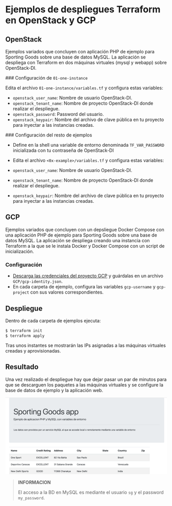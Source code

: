 # Ejemplos de despliegues Terraform en OpenStack y GCP
## OpenStack

Ejemplos variados que concluyen con aplicación PHP de ejemplo para Sporting Goods sobre una base de datos MySQL. La aplicación se despliega con Terraform en dos máquinas virtuales (mysql y webapp) sobre OpenStack-DI.

### Configuración de `01-one-instance`

Edita el archivo `01-one-instance/variables.tf` y configura estas variables: 

* `openstack_user_name`: Nombre de usuario OpenStack-DI.
* `openstack_tenant_name`: Nombre de proyecto OpenStack-DI donde realizar el despliegue.
* `openstack_password`: Password del usuario.
* `openstack_keypair`: Nombre del archivo de clave pública en tu proyecto para inyectar a las instancias creadas.

### Configuración del resto de ejemplos 

* Define en la shell una variable de entorno denominada `TF_VAR_PASSWORD` inicializada con tu contraseña de OpenStack-DI
* Edita el archivo `<0x-example>/variables.tf` y configura estas variables: 

* `openstack_user_name`: Nombre de usuario OpenStack-DI.
* `openstack_tenant_name`: Nombre de proyecto OpenStack-DI donde realizar el despliegue.
* `openstack_keypair`: Nombre del archivo de clave pública en tu proyecto para inyectar a las instancias creadas.

## GCP

Ejemplos variados que concluyen con un depsliegue Docker Compose con una aplicación PHP de ejemplo para Sporting Goods sobre una base de datos MySQL. La aplicación se despliega creando una instancia con Terraform a la que se le instala Docker y Docker Compose con un script de inicialización.

### Configuración

* [Descarga las credenciales del proyecto GCP](https://cloud.google.com/iam/docs/creating-managing-service-account-keys#creating_service_account_keys) y guárdalas en un archivo `GCP/gcp-identity.json`.
* En cada carpeta de ejemplo, configura las variables `gcp-username` y `gcp-project` con sus valores correspondientes.

## Despliegue

Dentro de cada carpeta de ejemplos ejecuta:

```
$ terraform init
$ terraform apply
```

Tras unos instantes se mostrarán las IPs asignadas a las máquinas virtuales creadas y aprovisionadas.

## Resultado

Una vez realizado el despliegue hay que dejar pasar un par de minutos para que se descarguen los paquetes a las máquinas virtuales y se configure la base de datos de ejemplo y la aplicación web.

![](sgapp.png)

> **INFORMACION**
> 
> El acceso a la BD en MySQL es mediante el usuario `sg` y el password `my_password`.
